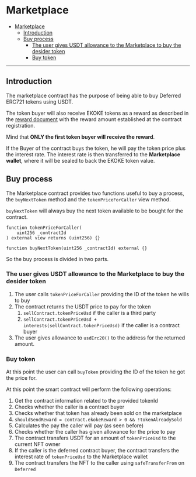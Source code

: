 # Marketplace

- [Marketplace](#marketplace)
  - [Introduction](#introduction)
  - [Buy process](#buy-process)
    - [The user gives USDT allowance to the Marketplace to buy the desider token](#the-user-gives-usdt-allowance-to-the-marketplace-to-buy-the-desider-token)
    - [Buy token](#buy-token)

---

## Introduction

The marketplace contract has the purpose of being able to buy Deferred ERC721 tokens using USDT.

The token buyer will also receive EKOKE tokens as a reward as described in the [reward document](../reward.md) with the reward amount established at the contract registration.

Mind that **ONLY the first token buyer will receive the reward**.

If the Buyer of the contract buys the token, he will pay the token price plus the interest rate. The interest rate is then transferred to the **Marketplace wallet**, where it will be sealed to back the EKOKE token value.

## Buy process

The Marketplace contract provides two functions useful to buy a process, the `buyNextToken` method and the `tokenPriceForCaller` view method.

`buyNextToken` will always buy the next token available to be bought for the contract.

```solidity
function tokenPriceForCaller(
    uint256 _contractId
) external view returns (uint256) {}
```

```solidity
function buyNextToken(uint256 _contractId) external {}
```

So the buy process is divided in two parts.

### The user gives USDT allowance to the Marketplace to buy the desider token

1. The user calls `tokenPriceForCaller` providing the ID of the token he wills to buy
2. The contract returns the USDT price to pay for the token
   1. `sellContract.tokenPriceUsd` if the caller is a third party
   2. `sellContract.tokenPriceUsd + interests(sellContract.tokenPriceUsd)` if the caller is a contract buyer
3. The user gives allowance to `usdErc20()` to the address for the returned amount.

### Buy token

At this point the user can call `buyToken` providing the ID of the token he got the price for.

At this point the smart contract will perform the following operations:

1. Get the contract information related to the provided tokenId
2. Checks whether the caller is a contract buyer
3. Checks whether that token has already been sold on the marketplace
4. `shouldSendReward = contract.ekokeReward > 0 && !tokenAlreadySold`
5. Calculates the pay the caller will pay (as seen before)
6. Checks whether the caller has given allowance for the price to pay
7. The contract transfers USDT for an amount of `tokenPriceUsd` to the current NFT owner
8. If the caller is the deferred contract buyer, the contract transfers the interest rate of `tokenPriceUsd` to the Marketplace wallet
9. The contract transfers the NFT to the caller using `safeTransferFrom` on `Deferred`
